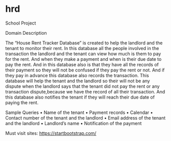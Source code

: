 # hrd
 School Project

Domain Description

The “House Rent Tracker Database” is created to help the landlord and 
the tenant to monitor their rent. In this database all the people involved 
in the transaction the landlord and the tenant can view how much is 
them to pay for the rent. And when they make a payment and when is their due 
date to pay the rent. And in this database also is that they have all the records of their payment so they will not be confused if they pay the rent or not. And if they pay in advance this database also records the transaction. 
This database will help the tenant and the landlord so their will not be any dispute when the landlord says that the tenant did not pay the rent or any transaction dispute,because we have the record of all their transaction. And this database also notifies the tenant if they will reach their due date of paying the rent.

Sample Queries
•	Name of the tenant
•	Payment records
•	Calendar
•	Contact number of the tenant and the landlord
•	Email address of the tenant and the landlord
•	Landlord’s name
•	Notification of the payment



Must visit sites:
https://startbootstrap.com/